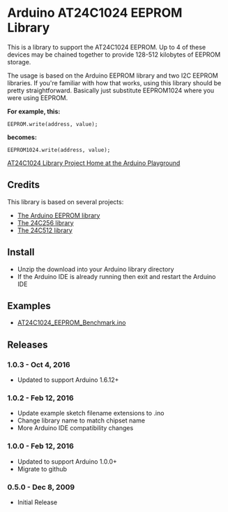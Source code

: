 # Arduino AT24C1024 EEPROM Library
This is a library to support the AT24C1024 EEPROM. Up to 4 of these devices may be chained together to provide 128-512 kilobytes of EEPROM storage.

The usage is based on the Arduino EEPROM library and two I2C EEPROM libraries. If you're familiar with how that works, using this library should be pretty straightforward. Basically just substitute EEPROM1024 where you were using EEPROM.

**For example, this:**
```
EEPROM.write(address, value);
```
**becomes:**
```
EEPROM1024.write(address, value);
```

[AT24C1024 Library Project Home at the Arduino Playground](http://playground.arduino.cc/Code/I2CEEPROM24C1024)

## Credits
This library is based on several projects:
* [The Arduino EEPROM library](https://www.arduino.cc/en/Reference/EEPROM)
* [The 24C256 library](http://playground.arduino.cc/Code/I2CEEPROM)
* [The 24C512 library](http://playground.arduino.cc/Code/I2CEEPROM24LC512)

## Install
* Unzip the download into your Arduino library directory
* If the Arduino IDE is already running then exit and restart the Arduino IDE

## Examples
* [AT24C1024_EEPROM_Benchmark.ino](https://github.com/jwhiddon/arduino-at24c1024/blob/master/examples/)

## Releases

### 1.0.3 - Oct 4, 2016
* Updated to support Arduino 1.6.12+

### 1.0.2 - Feb 12, 2016
* Update example sketch filename extensions to .ino
* Change library name to match chipset name
* More Arduino IDE compatibility changes 

### 1.0.0 - Feb 12, 2016
* Updated to support Arduino 1.0.0+
* Migrate to github

### 0.5.0 - Dec 8, 2009
* Initial Release
